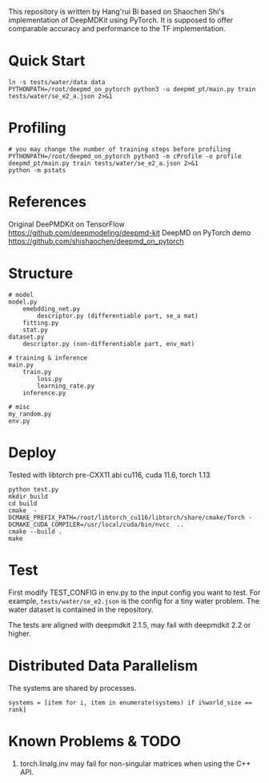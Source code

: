 This repository is written by Hang'rui Bi based on Shaochen Shi's implementation of DeepMDKit using PyTorch.
It is supposed to offer comparable accuracy and performance to the TF implementation.

# Quick Start
```
ln -s tests/water/data data
PYTHONPATH=/root/deepmd_on_pytorch python3 -u deepmd_pt/main.py train tests/water/se_e2_a.json 2>&1
```
# Profiling
```
# you may change the number of training steps before profiling
PYTHONPATH=/root/deepmd_on_pytorch python3 -m cProfile -o profile deepmd_pt/main.py train tests/water/se_e2_a.json 2>&1
python -m pstats
```
# References
Original DeePMDKit on TensorFlow https://github.com/deepmodeling/deepmd-kit
DeepMD on PyTorch demo https://github.com/shishaochen/deepmd_on_pytorch
# Structure 
```
# model
model.py
    emebdding_net.py
        descriptor.py (differentiable part, se_a mat)
    fitting.py
    stat.py
dataset.py
    descriptor.py (non-differentiable part, env_mat)

# training & inference
main.py
    train.py
        loss.py
        learning_rate.py
    inference.py

# misc
my_random.py
env.py
```

# Deploy
Tested with libtorch pre-CXX11 abi cu116, cuda 11.6, torch 1.13
```
python test.py
mkdir build
cd build
cmake  -DCMAKE_PREFIX_PATH=/root/libtorch_cu116/libtorch/share/cmake/Torch -DCMAKE_CUDA_COMPILER=/usr/local/cuda/bin/nvcc  ..
cmake --build .
make
```
# Test
First modify TEST_CONFIG in env.py to the input config you want to test. For example, `tests/water/se_e2.json` is the config for a tiny water problem. The water dataset is contained in the repository.

The tests are aligned with deepmdkit 2.1.5, may fail with deepmdkit 2.2 or higher.

# Distributed Data Parallelism
The systems are shared by processes.
``` 
systems = [item for i, item in enumerate(systems) if i%world_size == rank]
```
# Known Problems & TODO
1. torch.linalg.inv may fail for non-singular matrices when using the C++ API.